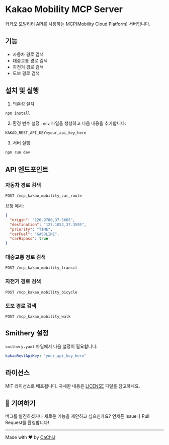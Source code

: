 # Kakao Mobility MCP Server

카카오 모빌리티 API를 사용하는 MCP(Mobility Cloud Platform) 서버입니다.

## 기능

- 자동차 경로 검색
- 대중교통 경로 검색
- 자전거 경로 검색
- 도보 경로 검색

## 설치 및 실행

1. 의존성 설치
```bash
npm install
```

2. 환경 변수 설정
`.env` 파일을 생성하고 다음 내용을 추가합니다:
```
KAKAO_REST_API_KEY=your_api_key_here
```

3. 서버 실행
```bash
npm run dev
```

## API 엔드포인트

### 자동차 경로 검색
```
POST /mcp_kakao_mobility_car_route
```

요청 예시:
```json
{
  "origin": "126.9780,37.5665",
  "destination": "127.1052,37.3595",
  "priority": "TIME",
  "carFuel": "GASOLINE",
  "carHipass": true
}
```

### 대중교통 경로 검색
```
POST /mcp_kakao_mobility_transit
```

### 자전거 경로 검색
```
POST /mcp_kakao_mobility_bicycle
```

### 도보 경로 검색
```
POST /mcp_kakao_mobility_walk
```

## Smithery 설정

`smithery.yaml` 파일에서 다음 설정이 필요합니다:

```yaml
kakaoRestApiKey: "your_api_key_here"
```

## 라이선스

MIT 라이선스로 배포됩니다. 자세한 내용은 [LICENSE](LICENSE) 파일을 참고하세요.

## 🤝 기여하기

버그를 발견하셨거나 새로운 기능을 제안하고 싶으신가요? 언제든 Issue나 Pull Request를 환영합니다!

---

Made with ❤️ by [CaChiJ](https://github.com/CaChiJ) 
